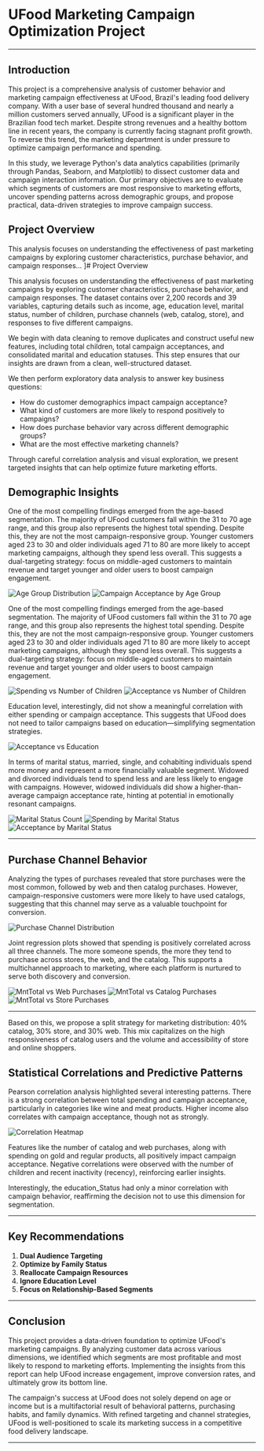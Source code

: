 
# UFood Marketing Campaign Optimization Project


---

## Introduction

This project is a comprehensive analysis of customer behavior and marketing campaign effectiveness at UFood, Brazil's leading food delivery company. With a user base of several hundred thousand and nearly a million customers served annually, UFood is a significant player in the Brazilian food tech market. Despite strong revenues and a healthy bottom line in recent years, the company is currently facing stagnant profit growth. To reverse this trend, the marketing department is under pressure to optimize campaign performance and spending.

In this study, we leverage Python's data analytics capabilities (primarily through Pandas, Seaborn, and Matplotlib) to dissect customer data and campaign interaction information. Our primary objectives are to evaluate which segments of customers are most responsive to marketing efforts, uncover spending patterns across demographic groups, and propose practical, data-driven strategies to improve campaign success.

## Project Overview

This analysis focuses on understanding the effectiveness of past marketing campaigns by exploring customer characteristics, purchase behavior, and campaign responses...
]# Project Overview

This analysis focuses on understanding the effectiveness of past marketing campaigns by exploring customer characteristics, purchase behavior, and campaign responses. The dataset contains over 2,200 records and 39 variables, capturing details such as income, age, education level, marital status, number of children, purchase channels (web, catalog, store), and responses to five different campaigns.

We begin with data cleaning to remove duplicates and construct useful new features, including total children, total campaign acceptances, and consolidated marital and education statuses. This step ensures that our insights are drawn from a clean, well-structured dataset.

We then perform exploratory data analysis to answer key business questions:

* How do customer demographics impact campaign acceptance?
* What kind of customers are more likely to respond positively to campaigns?
* How does purchase behavior vary across different demographic groups?
* What are the most effective marketing channels?

Through careful correlation analysis and visual exploration, we present targeted insights that can help optimize future marketing efforts.


## Demographic Insights

One of the most compelling findings emerged from the age-based segmentation. The majority of UFood customers fall within the 31 to 70 age range, and this group also represents the highest total spending. Despite this, they are not the most campaign-responsive group. Younger customers aged 23 to 30 and older individuals aged 71 to 80 are more likely to accept marketing campaigns, although they spend less overall. This suggests a dual-targeting strategy: focus on middle-aged customers to maintain revenue and target younger and older users to boost campaign engagement.

![Age Group Distribution](https://postimg.cc/your-link-here)
![Campaign Acceptance by Age Group](https://postimg.cc/your-link-here)

One of the most compelling findings emerged from the age-based segmentation. The majority of UFood customers fall within the 31 to 70 age range, and this group also represents the highest total spending. Despite this, they are not the most campaign-responsive group. Younger customers aged 23 to 30 and older individuals aged 71 to 80 are more likely to accept marketing campaigns, although they spend less overall. This suggests a dual-targeting strategy: focus on middle-aged customers to maintain revenue and target younger and older users to boost campaign engagement.

![Spending vs Number of Children](https://postimg.cc/your-link-here)
![Acceptance vs Number of Children](https://postimg.cc/your-link-here)

Education level, interestingly, did not show a meaningful correlation with either spending or campaign acceptance. This suggests that UFood does not need to tailor campaigns based on education—simplifying segmentation strategies.

![Acceptance vs Education](https://postimg.cc/your-link-here)

In terms of marital status, married, single, and cohabiting individuals spend more money and represent a more financially valuable segment. Widowed and divorced individuals tend to spend less and are less likely to engage with campaigns. However, widowed individuals did show a higher-than-average campaign acceptance rate, hinting at potential in emotionally resonant campaigns.

![Marital Status Count](https://postimg.cc/your-link-here)
![Spending by Marital Status](https://postimg.cc/your-link-here)
![Acceptance by Marital Status](https://postimg.cc/your-link-here)

---

## Purchase Channel Behavior

Analyzing the types of purchases revealed that store purchases were the most common, followed by web and then catalog purchases. However, campaign-responsive customers were more likely to have used catalogs, suggesting that this channel may serve as a valuable touchpoint for conversion.

![Purchase Channel Distribution](https://postimg.cc/your-link-here)

Joint regression plots showed that spending is positively correlated across all three channels. The more someone spends, the more they tend to purchase across stores, the web, and the catalog. This supports a multichannel approach to marketing, where each platform is nurtured to serve both discovery and conversion.

![MntTotal vs Web Purchases](https://postimg.cc/your-link-here)
![MntTotal vs Catalog Purchases](https://postimg.cc/your-link-here)
![MntTotal vs Store Purchases](https://postimg.cc/your-link-here)

---

Based on this, we propose a split strategy for marketing distribution: 40% catalog, 30% store, and 30% web. This mix capitalizes on the high responsiveness of catalog users and the volume and accessibility of store and online shoppers.


## Statistical Correlations and Predictive Patterns

Pearson correlation analysis highlighted several interesting patterns. There is a strong correlation between total spending and campaign acceptance, particularly in categories like wine and meat products. Higher income also correlates with campaign acceptance, though not as strongly.

![Correlation Heatmap](https://postimg.cc/your-link-here)

Features like the number of catalog and web purchases, along with spending on gold and regular products, all positively impact campaign acceptance. Negative correlations were observed with the number of children and recent inactivity (recency), reinforcing earlier insights.

Interestingly, the education_Status had only a minor correlation with campaign behavior, reaffirming the decision not to use this dimension for segmentation.

---

## Key Recommendations

1. **Dual Audience Targeting**  
2. **Optimize by Family Status**  
3. **Reallocate Campaign Resources**  
4. **Ignore Education Level**  
5. **Focus on Relationship-Based Segments**  

---

## Conclusion

This project provides a data-driven foundation to optimize UFood's marketing campaigns. By analyzing customer data across various dimensions, we identified which segments are most profitable and most likely to respond to marketing efforts. Implementing the insights from this report can help UFood increase engagement, improve conversion rates, and ultimately grow its bottom line.

The campaign's success at UFood does not solely depend on age or income but is a multifactorial result of behavioral patterns, purchasing habits, and family dynamics. With refined targeting and channel strategies, UFood is well-positioned to scale its marketing success in a competitive food delivery landscape.

---
